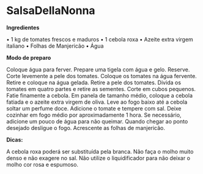 # SalsaDellaNonna

**Ingredientes**

• 1 kg de tomates frescos e maduros
• 1 cebola roxa
• Azeite extra virgem italiano
• Folhas de Manjericão
• Água

**Modo de preparo**

Coloque água para ferver.
Prepare uma tigela com água e gelo. Reserve.
Corte levemente a pele dos tomates.
Coloque os tomates na água fervente.
Retire e coloque na água gelada.
Retire a pele dos tomates.
Divida os tomates em quatro partes e retire as sementes.
Corte em cubos pequenos.
Fatie finamente a cebola.
Em panela de tamanho médio, coloque a cebola fatiada e o azeite extra virgem de oliva.
Leve ao fogo baixo até a cebola soltar um perfume doce.
Adicione o tomate e tempere com sal.
Deixe cozinhar em fogo médio por aproximadamente 1 hora.
Se necessário, adicione um pouco de água para não queimar.
Quando chegar ao ponto desejado desligue o fogo.
Acrescente as folhas de manjericão.

**Dicas:**

A cebola roxa poderá ser substituída pela branca.
Não faça o molho muito denso e não exagere no sal.
Não utilize o liquidificador para não deixar o molho cor rosa e espumoso.

